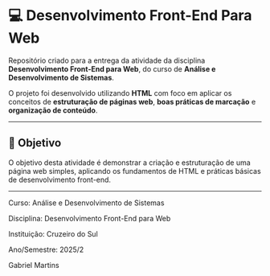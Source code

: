 # 💻 Desenvolvimento Front-End Para Web

Repositório criado para a entrega da atividade da disciplina **Desenvolvimento Front-End para Web**, do curso de **Análise e Desenvolvimento de Sistemas**.

O projeto foi desenvolvido utilizando **HTML** com foco em aplicar os conceitos de **estruturação de páginas web**, **boas práticas de marcação** e **organização de conteúdo**.

---

## 🧠 Objetivo

O objetivo desta atividade é demonstrar a criação e estruturação de uma página web simples, aplicando os fundamentos de HTML e práticas básicas de desenvolvimento front-end.

---

Curso: Análise e Desenvolvimento de Sistemas

Disciplina: Desenvolvimento Front-End para Web

Instituição: Cruzeiro do Sul

Ano/Semestre: 2025/2

Gabriel Martins

   
